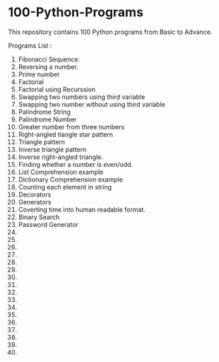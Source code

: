 # 100-Python-Programs
This repository contains 100 Python programs from Basic to Advance.

Programs List :
1.  Fibonacci Sequence.
2.  Reversing a number.
3.  Prime number
4.  Factorial
5.  Factorial using Recurssion
6.  Swapping two numbers using third variable
7.  Swapping two number without using third variable
8.  Palindrome String
9.  Palindrome Number
10. Greater number from three numbers
11. Right-angled tiangle star pattern
12. Triangle pattern
13. Inverse triangle pattern
14. Inverse right-angled triangle.
15. Finding whether a number is even/odd.
16. List Comprehension example
17. Dictionary Comprehension example
18. Counting each element in string
19. Decorators
20. Generators
21. Coverting time into human readable format.
22. Binary Search
23. Password Generator
24. 
25. 
26. 
27. 
28. 
29. 
30. 
31. 
32. 
33. 
34. 
35. 
36. 
37. 
38. 
39. 
40. 
































